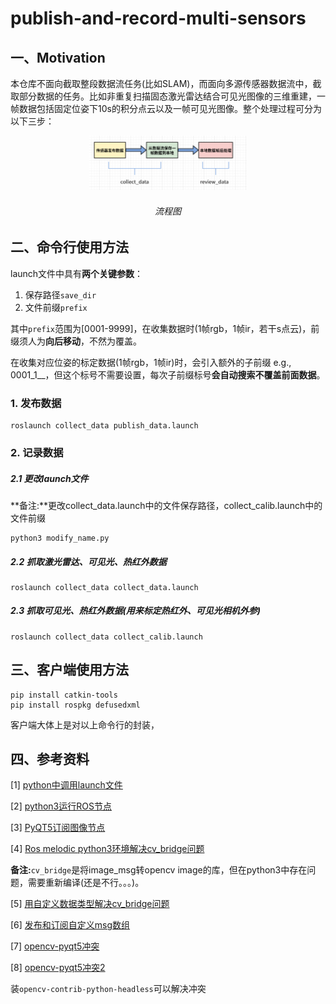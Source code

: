 # publish-and-record-multi-sensors

## 一、Motivation

本仓库不面向截取整段数据流任务(比如SLAM)，而面向多源传感器数据流中，截取部分数据的任务。比如非重复扫描固态激光雷达结合可见光图像的三维重建，一帧数据包括固定位姿下10s的积分点云以及一帧可见光图像。整个处理过程可分为以下三步：



<p align="center"><img src="./resources/flow_chart.png" width=50%></p>

<h6 align="center">流程图</h6>





## 二、命令行使用方法

launch文件中具有**两个关键参数**：

1. 保存路径`save_dir`
2. 文件前缀`prefix`

其中`prefix`范围为[0001-9999]，在收集数据时(1帧rgb，1帧ir，若干s点云)，前缀须人为**向后移动**，不然为覆盖。

在收集对应位姿的标定数据(1帧rgb，1帧ir)时，会引入额外的子前缀 e.g., 0001_1__，但这个标号不需要设置，每次子前缀标号**会自动搜索不覆盖前面数据**。



### 1. 发布数据

```
roslaunch collect_data publish_data.launch
```

### 2. 记录数据

##### 2.1 更改launch文件

**备注:**更改collect_data.launch中的文件保存路径，collect_calib.launch中的文件前缀

```
python3 modify_name.py
```

##### 2.2 抓取激光雷达、可见光、热红外数据

```
roslaunch collect_data collect_data.launch
```

##### 2.3 抓取可见光、热红外数据(用来标定热红外、可见光相机外参)

```
roslaunch collect_data collect_calib.launch
```





## 三、客户端使用方法

````
pip install catkin-tools
pip install rospkg defusedxml
````

客户端大体上是对以上命令行的封装，





## 四、参考资料

[1] [python中调用launch文件](https://blog.csdn.net/bluewhalerobot/article/details/80952751)

[2] [python3运行ROS节点](https://blog.csdn.net/heroacool/article/details/118497979)

[3] [PyQT5订阅图像节点](https://blog.csdn.net/huoxingrenhdh/article/details/116753581)

[4] [Ros melodic python3环境解决cv_bridge问题](https://blog.csdn.net/weixin_42675603/article/details/107785376)

**备注:**`cv_bridge`是将image_msg转opencv image的库，但在python3中存在问题，需要重新编译(还是不行。。。)。

[5] [用自定义数据类型解决cv_bridge问题](https://blog.csdn.net/lizhiyuanbest/article/details/108022588)

[6] [发布和订阅自定义msg数组](https://blog.csdn.net/weixin_30847939/article/details/99386250?utm_medium=distribute.pc_relevant.none-task-blog-2~default~baidujs_baidulandingword~default-0.no_search_link&spm=1001.2101.3001.4242.1&utm_relevant_index=3)

[7] [opencv-pyqt5冲突](https://stackoverflow.com/questions/63903441/python3-importerror-lib-x86-64-linux-gnu-libqt5core-so-5-version-qt-5-15-n)

[8] [opencv-pyqt5冲突2](https://blog.csdn.net/qq_36917144/article/details/111197041#commentBox)

装`opencv-contrib-python-headless`可以解决冲突

